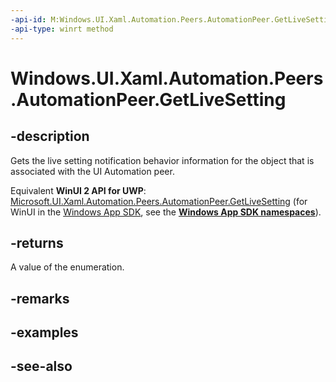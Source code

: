 ```yaml
---
-api-id: M:Windows.UI.Xaml.Automation.Peers.AutomationPeer.GetLiveSetting
-api-type: winrt method
---
```


<!-- Method syntax
public Windows.UI.Xaml.Automation.Peers.AutomationLiveSetting GetLiveSetting()
-->

# Windows.UI.Xaml.Automation.Peers.AutomationPeer.GetLiveSetting

## -description
Gets the live setting notification behavior information for the object that is associated with the UI Automation peer.

Equivalent **WinUI 2 API for UWP**: [Microsoft.UI.Xaml.Automation.Peers.AutomationPeer.GetLiveSetting](/windows/winui/api/microsoft.ui.xaml.automation.peers.automationpeer.getlivesetting) (for WinUI in the [Windows App SDK](/windows/apps/windows-app-sdk/), see the **[Windows App SDK namespaces](/windows/windows-app-sdk/api/winrt/)**).

## -returns
A value of the enumeration.

## -remarks

## -examples

## -see-also
